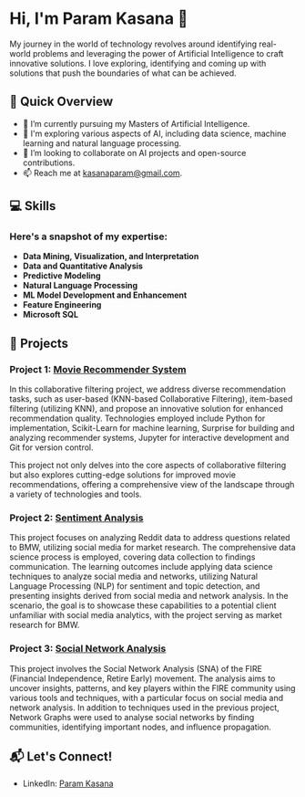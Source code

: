 # Hi, I'm Param Kasana 👋

My journey in the world of technology revolves around identifying real-world problems and leveraging the power of Artificial Intelligence to craft innovative solutions. I love exploring, identifying and coming up with solutions that push the boundaries of what can be achieved.


## 🚀 Quick Overview

- 🔭 I’m currently pursuing my Masters of Artificial Intelligence.
- 🌱 I'm exploring various aspects of AI, including data science, machine learning and natural language processing.
- 👯 I’m looking to collaborate on AI projects and open-source contributions.
- 📫 Reach me at [kasanaparam@gmail.com](mailto:kasanaparam@gmail.com).

## 💻 Skills

### Here's a snapshot of my expertise:
- **Data Mining, Visualization, and Interpretation**
- **Data and Quantitative Analysis**
- **Predictive Modeling**
- **Natural Language Processing**
- **ML Model Development and Enhancement**
- **Feature Engineering**
- **Microsoft SQL**

## 🚀 Projects

### Project 1: [Movie Recommender System](https://github.com/param-kasana/Movie_Recommender_System)
In this collaborative filtering project, we address diverse recommendation tasks, such as user-based (KNN-based Collaborative Filtering), item-based filtering (utilizing KNN), and propose an innovative solution for enhanced recommendation quality. Technologies employed include Python for implementation, Scikit-Learn for machine learning, Surprise for building and analyzing recommender systems, Jupyter for interactive development and Git for version control.

This project not only delves into the core aspects of collaborative filtering but also explores cutting-edge solutions for improved movie recommendations, offering a comprehensive view of the landscape through a variety of technologies and tools.

### Project 2: [Sentiment Analysis](https://github.com/param-kasana/Sentiment-Analysis-on-Reddit-Data)
This project focuses on analyzing Reddit data to address questions related to BMW, utilizing social media for market research. The comprehensive data science process is employed, covering data collection to findings communication. The learning outcomes include applying data science techniques to analyze social media and networks, utilizing Natural Language Processing (NLP) for sentiment and topic detection, and presenting insights derived from social media and network analysis. In the scenario, the goal is to showcase these capabilities to a potential client unfamiliar with social media analytics, with the project serving as market research for BMW.

### Project 3: [Social Network Analysis](https://github.com/param-kasana/Social_Network_Analysis)
This project involves the Social Network Analysis (SNA) of the FIRE (Financial Independence, Retire Early) movement. The analysis aims to uncover insights, patterns, and key players within the FIRE community using various tools and techniques, with a particular focus on social media and network analysis. In addition to techniques used in the previous project, Network Graphs were used to analyse social networks by finding communities, identifying important nodes, and influence propagation.


## 📬 Let's Connect!

- LinkedIn: [Param Kasana](https://www.linkedin.com/in/param-kasana-05b282152/)

